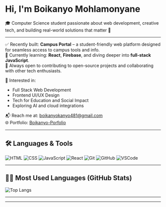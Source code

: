 #  Hi, I'm Boikanyo Mohlamonyane

🎓 Computer Science student passionate about web development, creative tech, and building real-world solutions that matter 🚀

---

✅ Recently built: **Campus Portal** – a student-friendly web platform designed for seamless access to campus tools and info.  
🧠 Currently learning: **React**, **Firebase**, and diving deeper into **full-stack JavaScript**.  
🌟 Always open to contributing to open-source projects and collaborating with other tech enthusiasts.  

💼 Interested in:  
- Full Stack Web Development  
- Frontend UI/UX Design  
- Tech for Education and Social Impact  
- Exploring AI and cloud integrations  

📬 Reach me at: [boikanyokanyo481@gmail.com](mailto:boikanyokanyo481@gmail.com)  
🌐 Portfolio: [Boikanyo-Porfolio](https://boikanyo-mohlamonyane-portfolio.netlify.app)
 

---

## 🛠️ Languages & Tools
![HTML](https://img.shields.io/badge/HTML5-E34F26?style=for-the-badge&logo=html5&logoColor=white)
![CSS](https://img.shields.io/badge/CSS3-1572B6?style=for-the-badge&logo=css3&logoColor=white)
![JavaScript](https://img.shields.io/badge/JavaScript-F7DF1E?style=for-the-badge&logo=javascript&logoColor=black)
![React](https://img.shields.io/badge/React-20232A?style=for-the-badge&logo=react&logoColor=61DAFB)
![Git](https://img.shields.io/badge/Git-F05032?style=for-the-badge&logo=git&logoColor=white)
![GitHub](https://img.shields.io/badge/GitHub-181717?style=for-the-badge&logo=github&logoColor=white)
![VSCode](https://img.shields.io/badge/VS_Code-007ACC?style=for-the-badge&logo=visual-studio-code&logoColor=white)

---

## 🧑‍💻 Most Used Languages (GitHub Stats)
![Top Langs](https://github-readme-stats.vercel.app/api/top-langs/?username=Boikanyo-Mohlamonyane&layout=compact&theme=tokyonight)

---

---

<!---
Boikanyo-Mohlamonyane/Boikanyo-Mohlamonyane is a ✨ special ✨ repository because its `README.md` (this file) appears on your GitHub profile.
--->
